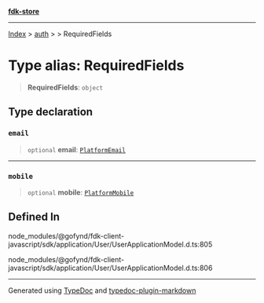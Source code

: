 [**fdk-store**](../../../README.md)
***

[Index](../../../API.md) > [auth](../../README.md) > [<internal>](../README.md) > RequiredFields

# Type alias: RequiredFields

> **RequiredFields**: `object`

## Type declaration

### `email`

> `optional` **email**: [`PlatformEmail`](type-alias.PlatformEmail.md)

***

### `mobile`

> `optional` **mobile**: [`PlatformMobile`](type-alias.PlatformMobile.md)

## Defined In

node\_modules/@gofynd/fdk-client-javascript/sdk/application/User/UserApplicationModel.d.ts:805

node\_modules/@gofynd/fdk-client-javascript/sdk/application/User/UserApplicationModel.d.ts:806

***
Generated using [TypeDoc](https://typedoc.org/) and [typedoc-plugin-markdown](https://www.npmjs.com/package/typedoc-plugin-markdown)
